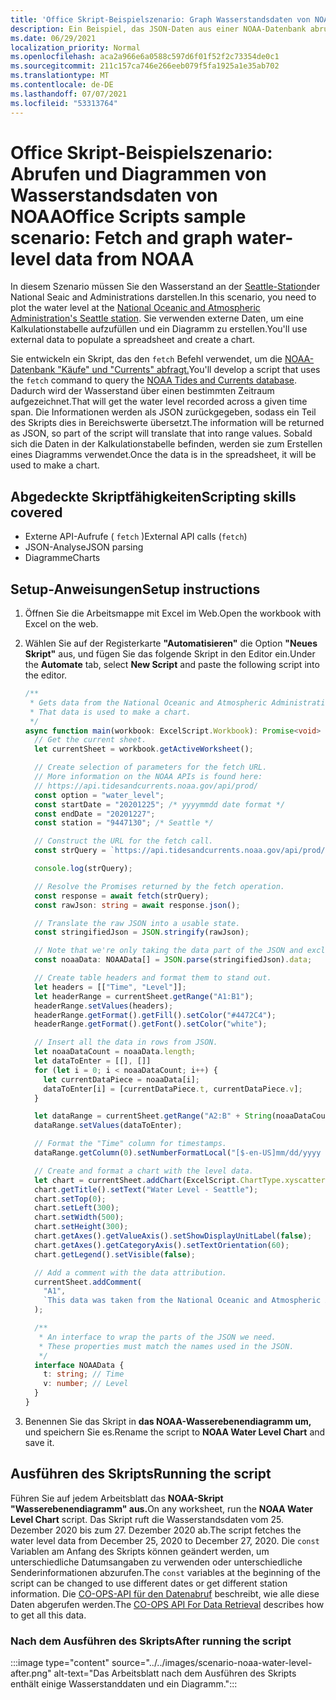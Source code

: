 ```yaml
---
title: 'Office Skript-Beispielszenario: Graph Wasserstandsdaten von NOAA'
description: Ein Beispiel, das JSON-Daten aus einer NOAA-Datenbank abruft und zum Erstellen eines Diagramms verwendet.
ms.date: 06/29/2021
localization_priority: Normal
ms.openlocfilehash: aca2a966e6a0588c597d6f01f52f2c73354de0c1
ms.sourcegitcommit: 211c157ca746e266eeb079f5fa1925a1e35ab702
ms.translationtype: MT
ms.contentlocale: de-DE
ms.lasthandoff: 07/07/2021
ms.locfileid: "53313764"
---
```

# <a name="office-scripts-sample-scenario-fetch-and-graph-water-level-data-from-noaa"></a><span data-ttu-id="224d0-103">Office Skript-Beispielszenario: Abrufen und Diagrammen von Wasserstandsdaten von NOAA</span><span class="sxs-lookup"><span data-stu-id="224d0-103">Office Scripts sample scenario: Fetch and graph water-level data from NOAA</span></span>

<span data-ttu-id="224d0-104">In diesem Szenario müssen Sie den Wasserstand an der [Seattle-Station](https://tidesandcurrents.noaa.gov/stationhome.html?id=9447130)der National Seaic and Administrations darstellen.</span><span class="sxs-lookup"><span data-stu-id="224d0-104">In this scenario, you need to plot the water level at the [National Oceanic and Atmospheric Administration's Seattle station](https://tidesandcurrents.noaa.gov/stationhome.html?id=9447130).</span></span> <span data-ttu-id="224d0-105">Sie verwenden externe Daten, um eine Kalkulationstabelle aufzufüllen und ein Diagramm zu erstellen.</span><span class="sxs-lookup"><span data-stu-id="224d0-105">You'll use external data to populate a spreadsheet and create a chart.</span></span>

<span data-ttu-id="224d0-106">Sie entwickeln ein Skript, das den `fetch` Befehl verwendet, um die [NOAA-Datenbank "Käufe" und "Currents" abfragt.](https://tidesandcurrents.noaa.gov/)</span><span class="sxs-lookup"><span data-stu-id="224d0-106">You'll develop a script that uses the `fetch` command to query the [NOAA Tides and Currents database](https://tidesandcurrents.noaa.gov/).</span></span> <span data-ttu-id="224d0-107">Dadurch wird der Wasserstand über einen bestimmten Zeitraum aufgezeichnet.</span><span class="sxs-lookup"><span data-stu-id="224d0-107">That will get the water level recorded across a given time span.</span></span> <span data-ttu-id="224d0-108">Die Informationen werden als JSON zurückgegeben, sodass ein Teil des Skripts dies in Bereichswerte übersetzt.</span><span class="sxs-lookup"><span data-stu-id="224d0-108">The information will be returned as JSON, so part of the script will translate that into range values.</span></span> <span data-ttu-id="224d0-109">Sobald sich die Daten in der Kalkulationstabelle befinden, werden sie zum Erstellen eines Diagramms verwendet.</span><span class="sxs-lookup"><span data-stu-id="224d0-109">Once the data is in the spreadsheet, it will be used to make a chart.</span></span>

## <a name="scripting-skills-covered"></a><span data-ttu-id="224d0-110">Abgedeckte Skriptfähigkeiten</span><span class="sxs-lookup"><span data-stu-id="224d0-110">Scripting skills covered</span></span>

- <span data-ttu-id="224d0-111">Externe API-Aufrufe ( `fetch` )</span><span class="sxs-lookup"><span data-stu-id="224d0-111">External API calls (`fetch`)</span></span>
- <span data-ttu-id="224d0-112">JSON-Analyse</span><span class="sxs-lookup"><span data-stu-id="224d0-112">JSON parsing</span></span>
- <span data-ttu-id="224d0-113">Diagramme</span><span class="sxs-lookup"><span data-stu-id="224d0-113">Charts</span></span>

## <a name="setup-instructions"></a><span data-ttu-id="224d0-114">Setup-Anweisungen</span><span class="sxs-lookup"><span data-stu-id="224d0-114">Setup instructions</span></span>

1. <span data-ttu-id="224d0-115">Öffnen Sie die Arbeitsmappe mit Excel im Web.</span><span class="sxs-lookup"><span data-stu-id="224d0-115">Open the workbook with Excel on the web.</span></span>

1. <span data-ttu-id="224d0-116">Wählen Sie auf der Registerkarte **"Automatisieren"** die Option **"Neues Skript"** aus, und fügen Sie das folgende Skript in den Editor ein.</span><span class="sxs-lookup"><span data-stu-id="224d0-116">Under the **Automate** tab, select **New Script** and paste the following script into the editor.</span></span>

    ```TypeScript
    /**
     * Gets data from the National Oceanic and Atmospheric Administration's Tides and Currents database. 
     * That data is used to make a chart.
     */
    async function main(workbook: ExcelScript.Workbook): Promise<void> {
      // Get the current sheet.
      let currentSheet = workbook.getActiveWorksheet();
    
      // Create selection of parameters for the fetch URL.
      // More information on the NOAA APIs is found here: 
      // https://api.tidesandcurrents.noaa.gov/api/prod/
      const option = "water_level";
      const startDate = "20201225"; /* yyyymmdd date format */
      const endDate = "20201227";
      const station = "9447130"; /* Seattle */
    
      // Construct the URL for the fetch call.
      const strQuery = `https://api.tidesandcurrents.noaa.gov/api/prod/datagetter?product=${option}&begin_date=${startDate}&end_date=${endDate}&datum=MLLW&station=${station}&units=english&time_zone=gmt&application=NOS.COOPS.TAC.WL&format=json`;
    
      console.log(strQuery);
    
      // Resolve the Promises returned by the fetch operation.
      const response = await fetch(strQuery);
      const rawJson: string = await response.json();
    
      // Translate the raw JSON into a usable state.
      const stringifiedJson = JSON.stringify(rawJson);
    
      // Note that we're only taking the data part of the JSON and excluding the metadata.
      const noaaData: NOAAData[] = JSON.parse(stringifiedJson).data;
    
      // Create table headers and format them to stand out.
      let headers = [["Time", "Level"]];
      let headerRange = currentSheet.getRange("A1:B1");
      headerRange.setValues(headers);
      headerRange.getFormat().getFill().setColor("#4472C4");
      headerRange.getFormat().getFont().setColor("white");
    
      // Insert all the data in rows from JSON.
      let noaaDataCount = noaaData.length;
      let dataToEnter = [[], []]
      for (let i = 0; i < noaaDataCount; i++) {
        let currentDataPiece = noaaData[i];
        dataToEnter[i] = [currentDataPiece.t, currentDataPiece.v];
      }
    
      let dataRange = currentSheet.getRange("A2:B" + String(noaaDataCount + 1)); /* +1 to account for the title row */
      dataRange.setValues(dataToEnter);
    
      // Format the "Time" column for timestamps.
      dataRange.getColumn(0).setNumberFormatLocal("[$-en-US]mm/dd/yyyy hh:mm AM/PM;@");
    
      // Create and format a chart with the level data.
      let chart = currentSheet.addChart(ExcelScript.ChartType.xyscatterSmooth, dataRange);
      chart.getTitle().setText("Water Level - Seattle");
      chart.setTop(0);
      chart.setLeft(300);
      chart.setWidth(500);
      chart.setHeight(300);
      chart.getAxes().getValueAxis().setShowDisplayUnitLabel(false);
      chart.getAxes().getCategoryAxis().setTextOrientation(60);
      chart.getLegend().setVisible(false);
    
      // Add a comment with the data attribution.
      currentSheet.addComment(
        "A1",
        `This data was taken from the National Oceanic and Atmospheric Administration's Tides and Currents database on ${new Date(Date.now())}.`
      );
    
      /**
       * An interface to wrap the parts of the JSON we need.
       * These properties must match the names used in the JSON.
       */ 
      interface NOAAData {
        t: string; // Time
        v: number; // Level
      }
    }
    ```

1. <span data-ttu-id="224d0-117">Benennen Sie das Skript in **das NOAA-Wasserebenendiagramm um,** und speichern Sie es.</span><span class="sxs-lookup"><span data-stu-id="224d0-117">Rename the script to **NOAA Water Level Chart** and save it.</span></span>

## <a name="running-the-script"></a><span data-ttu-id="224d0-118">Ausführen des Skripts</span><span class="sxs-lookup"><span data-stu-id="224d0-118">Running the script</span></span>

<span data-ttu-id="224d0-119">Führen Sie auf jedem Arbeitsblatt das **NOAA-Skript "Wasserebenendiagramm" aus.**</span><span class="sxs-lookup"><span data-stu-id="224d0-119">On any worksheet, run the **NOAA Water Level Chart** script.</span></span> <span data-ttu-id="224d0-120">Das Skript ruft die Wasserstandsdaten vom 25. Dezember 2020 bis zum 27. Dezember 2020 ab.</span><span class="sxs-lookup"><span data-stu-id="224d0-120">The script fetches the water level data from December 25, 2020 to December 27, 2020.</span></span> <span data-ttu-id="224d0-121">Die `const` Variablen am Anfang des Skripts können geändert werden, um unterschiedliche Datumsangaben zu verwenden oder unterschiedliche Senderinformationen abzurufen.</span><span class="sxs-lookup"><span data-stu-id="224d0-121">The `const` variables at the beginning of the script can be changed to use different dates or get different station information.</span></span> <span data-ttu-id="224d0-122">Die [CO-OPS-API für den Datenabruf](https://api.tidesandcurrents.noaa.gov/api/prod/) beschreibt, wie alle diese Daten abgerufen werden.</span><span class="sxs-lookup"><span data-stu-id="224d0-122">The [CO-OPS API For Data Retrieval](https://api.tidesandcurrents.noaa.gov/api/prod/) describes how to get all this data.</span></span>

### <a name="after-running-the-script"></a><span data-ttu-id="224d0-123">Nach dem Ausführen des Skripts</span><span class="sxs-lookup"><span data-stu-id="224d0-123">After running the script</span></span>

:::image type="content" source="../../images/scenario-noaa-water-level-after.png" alt-text="Das Arbeitsblatt nach dem Ausführen des Skripts enthält einige Wasserstanddaten und ein Diagramm.":::
